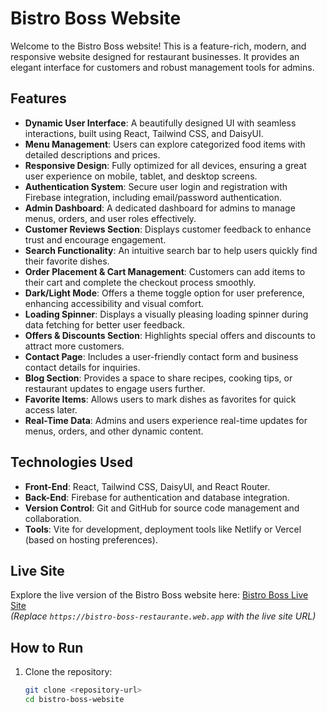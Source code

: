 # Bistro Boss Website  

Welcome to the Bistro Boss website! This is a feature-rich, modern, and responsive website designed for restaurant businesses. It provides an elegant interface for customers and robust management tools for admins.  

## Features  

- **Dynamic User Interface**: A beautifully designed UI with seamless interactions, built using React, Tailwind CSS, and DaisyUI.  
- **Menu Management**: Users can explore categorized food items with detailed descriptions and prices.  
- **Responsive Design**: Fully optimized for all devices, ensuring a great user experience on mobile, tablet, and desktop screens.  
- **Authentication System**: Secure user login and registration with Firebase integration, including email/password authentication.  
- **Admin Dashboard**: A dedicated dashboard for admins to manage menus, orders, and user roles effectively.  
- **Customer Reviews Section**: Displays customer feedback to enhance trust and encourage engagement.  
- **Search Functionality**: An intuitive search bar to help users quickly find their favorite dishes.  
- **Order Placement & Cart Management**: Customers can add items to their cart and complete the checkout process smoothly.  
- **Dark/Light Mode**: Offers a theme toggle option for user preference, enhancing accessibility and visual comfort.  
- **Loading Spinner**: Displays a visually pleasing loading spinner during data fetching for better user feedback.  
- **Offers & Discounts Section**: Highlights special offers and discounts to attract more customers.  
- **Contact Page**: Includes a user-friendly contact form and business contact details for inquiries.  
- **Blog Section**: Provides a space to share recipes, cooking tips, or restaurant updates to engage users further.  
- **Favorite Items**: Allows users to mark dishes as favorites for quick access later.  
- **Real-Time Data**: Admins and users experience real-time updates for menus, orders, and other dynamic content.  

## Technologies Used  

- **Front-End**: React, Tailwind CSS, DaisyUI, and React Router.  
- **Back-End**: Firebase for authentication and database integration.  
- **Version Control**: Git and GitHub for source code management and collaboration.  
- **Tools**: Vite for development, deployment tools like Netlify or Vercel (based on hosting preferences).  

## Live Site  

Explore the live version of the Bistro Boss website here: [Bistro Boss Live Site]()  
*(Replace `https://bistro-boss-restaurante.web.app` with the live site URL)*  

## How to Run  

1. Clone the repository:  
   ```bash  
   git clone <repository-url>  
   cd bistro-boss-website  

